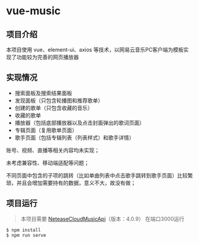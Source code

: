 # vue-music

## 项目介绍
本项目使用 vue、element-ui、axios 等技术，以网易云音乐PC客户端为模板实现了功能较为完善的网页播放器

## 实现情况
- 搜索面板及搜索结果面板
- 发现面板（只包含轮播图和推荐歌单）
- 创建的歌单（只包含收藏的音乐）
- 收藏的歌单
- 播放器（包括底部播放器以及点击封面弹出的歌词页面）
- 专辑页面（复用歌单页面）
- 歌手页面（包括专辑列表（列表样式）和歌手详情）

账号、视频、直播等相关内容均未实现；

未考虑兼容性、移动端适配等问题；

不同页面中包含的子项的跳转（比如单曲列表中点击歌手跳转到歌手页面）比较繁琐，并且会增加需要持有的数据，意义不大，故没有做；

## 项目运行
> 本项目需要 [NeteaseCloudMusicApi](https://github.com/Binaryify/NeteaseCloudMusicApi)（版本：4.0.9） 在端口3000运行
```
$ npm install
$ npm run serve
```